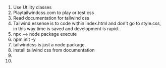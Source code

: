 1. Use Utility classes 
2. Playtailwindcss.com to play or test css
3. Read documentation for tailwind css
4. Tailwind essense is to code within index.html and don't go to style.css, 
   in this way time is saved and development is rapid.
5. npx --> node package execute
6. npm init -y
7. tailwindcss is just a node package.
8. install tailwind css from documentation
9. 
10. 


